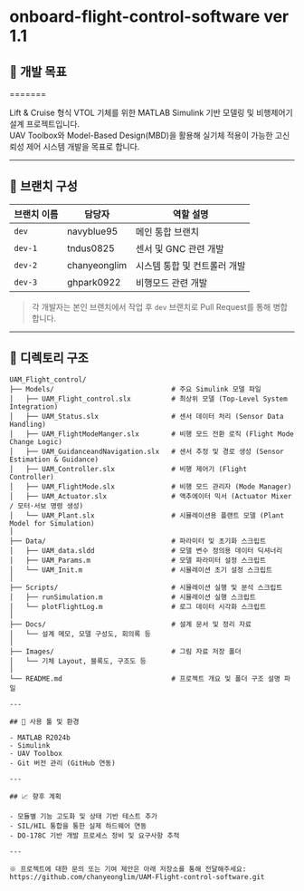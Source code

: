 # onboard-flight-control-software ver 1.1

## 📌 개발 목표
=======

Lift & Cruise 형식 VTOL 기체를 위한 MATLAB Simulink 기반 모델링 및 비행제어기 설계 프로젝트입니다.  
UAV Toolbox와 Model-Based Design(MBD)을 활용해 실기체 적용이 가능한 고신뢰성 제어 시스템 개발을 목표로 합니다.

---

## 🔀 브랜치 구성

| 브랜치 이름 | 담당자         | 역할 설명                     |
|-------------|----------------|------------------------------|
| `dev`       | navyblue95     | 메인 통합 브랜치             |
| `dev-1`     | tndus0825      | 센서 및 GNC 관련 개발          |
| `dev-2`     | chanyeonglim   | 시스템 통합 및 컨트롤러 개발  |
| `dev-3`     | ghpark0922     | 비행모드 관련 개발        |

> 각 개발자는 본인 브랜치에서 작업 후 `dev` 브랜치로 Pull Request를 통해 병합합니다.

---

## 📁 디렉토리 구조

```
UAM_Flight_control/
├── Models/                             # 주요 Simulink 모델 파일  
│   ├── UAM_Flight_control.slx          # 최상위 모델 (Top-Level System Integration)  
│   ├── UAM_Status.slx                  # 센서 데이터 처리 (Sensor Data Handling)  
│   ├── UAM_FlightModeManger.slx        # 비행 모드 전환 로직 (Flight Mode Change Logic)  
│   ├── UAM_GuidanceandNavigation.slx   # 센서 추정 및 경로 생성 (Sensor Estimation & Guidance)  
│   ├── UAM_Controller.slx              # 비행 제어기 (Flight Controller)  
│   ├── UAM_FlightMode.slx              # 비행 모드 관리자 (Mode Manager)  
│   ├── UAM_Actuator.slx                # 액추에이터 믹서 (Actuator Mixer / 모터·서보 명령 생성)  
│   └── UAM_Plant.slx                   # 시뮬레이션용 플랜트 모델 (Plant Model for Simulation)  
│
├── Data/                               # 파라미터 및 초기화 스크립트  
│   ├── UAM_data.sldd                   # 모델 변수 정의용 데이터 딕셔너리  
│   ├── UAM_Params.m                    # 모델 파라미터 설정 스크립트  
│   └── UAM_Init.m                      # 시뮬레이션 초기 설정 스크립트  
│
├── Scripts/                            # 시뮬레이션 실행 및 분석 스크립트  
│   ├── runSimulation.m                 # 시뮬레이션 실행 스크립트  
│   └── plotFlightLog.m                 # 로그 데이터 시각화 스크립트  
│
├── Docs/                               # 설계 문서 및 정리 자료  
│   └── 설계 메모, 모델 구성도, 회의록 등  
│
├── Images/                             # 그림 자료 저장 폴더  
│   └── 기체 Layout, 블록도, 구조도 등  
│
└── README.md                           # 프로젝트 개요 및 폴더 구조 설명 파일

---

## 🔧 사용 툴 및 환경

- MATLAB R2024b  
- Simulink  
- UAV Toolbox  
- Git 버전 관리 (GitHub 연동)  

---

## 📈 향후 계획

- 모듈별 기능 고도화 및 상태 기반 테스트 추가  
- SIL/HIL 통합을 통한 실제 하드웨어 연동  
- DO-178C 기반 개발 프로세스 정비 및 요구사항 추적  

---

※ 프로젝트에 대한 문의 또는 기여 제안은 아래 저장소를 통해 전달해주세요:  
https://github.com/chanyeonglim/UAM-Flight-control-software.git
